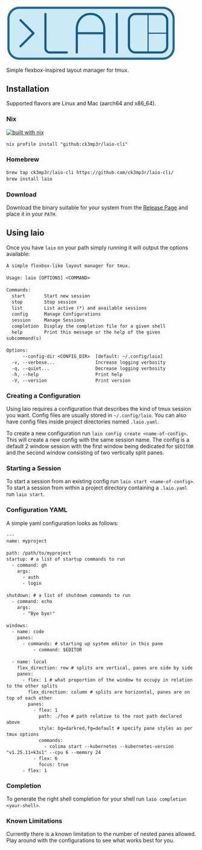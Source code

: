 [<img src="./media/laio.svg" width="450" />](https://laio.sh)

Simple flexbox-inspired layout manager for tmux.

## Installation

Supported flavors are Linux and Mac (aarch64 and x86_64).

### Nix

[![built with nix](https://builtwithnix.org/badge.svg)](https://builtwithnix.org)
```
nix profile install "github:ck3mp3r/laio-cli"
```

### Homebrew

```bash
brew tap ck3mp3r/laio-cli https://github.com/ck3mp3r/laio-cli/
brew install laio
```

### Download

Download the binary suitable for your system from the [Release Page](https://github.com/ck3mp3r/laio-cli/releases)
and place it in your `PATH`.

## Using laio

Once you have `laio` on your path simply running it will output the options available:
```
A simple flexbox-like layout manager for tmux.

Usage: laio [OPTIONS] <COMMAND>

Commands:
  start       Start new session
  stop        Stop session
  list        List active (*) and available sessions
  config      Manage Configurations
  session     Manage Sessions
  completion  Display the completion file for a given shell
  help        Print this message or the help of the given subcommand(s)

Options:
      --config-dir <CONFIG_DIR>  [default: ~/.config/laio]
  -v, --verbose...               Increase logging verbosity
  -q, --quiet...                 Decrease logging verbosity
  -h, --help                     Print help
  -V, --version                  Print version

```

### Creating a Configuration

Using laio requires a configuration that describes the kind of tmux session you want. Config files are usually stored in `~/.config/laio`.
You can also have config files inside project directories named `.laio.yaml`.

To create a new configuration run ```laio config create <name-of-config>```. This will create a new config with the same session name.
The config is a default 2 window session with the first window being dedicated for `$EDITOR` and the second window consisting of two vertically split panes.

### Starting a Session

To start a session from an existing config run ```laio start <name-of-config>```.
To start a session from within a project directory containing a `.laio.yaml` run ```laio start```.

### Configuration YAML

A simple yaml configuration looks as follows:
```
---
name: myproject

path: /path/to/myproject
startup: # a list of startup commands to run
  - command: gh
    args:
      - auth
      - login

shutdown: # a list of shutdown commands to run
  - command: echo
    args:
      - "Bye bye!"

windows:
  - name: code
    panes:
      - commands: # starting up system editor in this pane
          - command: $EDITOR

  - name: local
    flex_direction: row # splits are vertical, panes are side by side
    panes:
      - flex: 1 # what proportion of the window to occupy in relation to the other splits
        flex_direction: column # splits are horizontal, panes are on top of each other
        panes:
          - flex: 1
            path: ./foo # path relative to the root path declared above
            style: bg=darkred,fg=default # specify pane styles as per tmux options
            commands:
              - colima start --kubernetes --kubernetes-version "v1.25.11+k3s1" --cpu 6 --memory 24
          - flex: 6
            focus: true
      - flex: 1
```

### Completion

To generate the right shell completion for your shell run `laio completion <your-shell>`.

### Known Limitations

Currently there is a known limitation to the number of nested panes allowed.
Play around with the configurations to see what works best for you.
